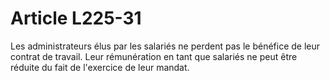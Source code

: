 # Article L225-31

Les administrateurs élus par les salariés ne perdent pas le bénéfice de leur contrat de travail. Leur rémunération en tant que salariés ne peut être réduite du fait de l'exercice de leur mandat.